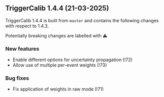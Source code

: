 ## TriggerCalib 1.4.4 (21-03-2025)

TriggerCalib 1.4.4 is built from ``master`` and contains the following changes with respect to 1.4.3.

Potentially breaking changes are labelled with :warning:

### New features
 - Enable different options for uncertainty propagation (!72)
 - Allow use of multiple per-event weights (!73)

### Bug fixes
 - Fix application of weights in raw mode (!71)